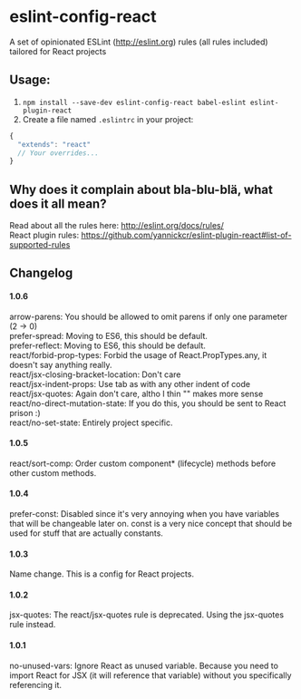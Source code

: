 # eslint-config-react
A set of opinionated ESLint (http://eslint.org) rules (all rules included) tailored for React projects

## Usage:
1. `npm install --save-dev eslint-config-react babel-eslint eslint-plugin-react`
2. Create a file named `.eslintrc` in your project:
```js
{
  "extends": "react"
  // Your overrides...
}
```

## Why does it complain about bla-blu-blä, what does it all mean?
Read about all the rules here: http://eslint.org/docs/rules/  
React plugin rules: https://github.com/yannickcr/eslint-plugin-react#list-of-supported-rules

## Changelog
#### 1.0.6
arrow-parens: You should be allowed to omit parens if only one parameter (2 -> 0)  
prefer-spread: Moving to ES6, this should be default.  
prefer-reflect: Moving to ES6, this should be default.  
react/forbid-prop-types: Forbid the usage of React.PropTypes.any, it doesn't say anything really.  
react/jsx-closing-bracket-location: Don't care  
react/jsx-indent-props: Use tab as with any other indent of code  
react/jsx-quotes: Again don't care, altho I thin "" makes more sense
react/no-direct-mutation-state: If you do this, you should be sent to React prison :)  
react/no-set-state: Entirely project specific.  
#### 1.0.5
react/sort-comp: Order custom component* (lifecycle) methods before other custom methods.
#### 1.0.4
prefer-const: Disabled since it's very annoying when you have variables that will be changeable later on. const is a very nice concept that should be used for stuff that are actually constants.
#### 1.0.3
Name change. This is a config for React projects.
#### 1.0.2
jsx-quotes: The react/jsx-quotes rule is deprecated. Using the jsx-quotes rule instead.
#### 1.0.1
no-unused-vars: Ignore React as unused variable. Because you need to import React for JSX (it will reference that variable) without you specifically referencing it.
